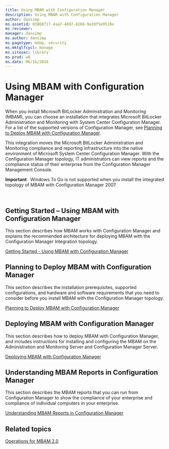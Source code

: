 ```yaml
---
title: Using MBAM with Configuration Manager
description: Using MBAM with Configuration Manager
author: dansimp
ms.assetid: 03868717-4aa7-4897-8166-9a3df5e9519e
ms.reviewer: 
manager: dansimp
ms.author: dansimp
ms.pagetype: mdop, security
ms.mktglfcycl: manage
ms.sitesec: library
ms.prod: w8
ms.date: 06/16/2016
---
```



# Using MBAM with Configuration Manager


When you install Microsoft BitLocker Administration and Monitoring (MBAM), you can choose an installation that integrates Microsoft BitLocker Administration and Monitoring with System Center Configuration Manager. For a list of the supported versions of Configuration Manager, see [Planning to Deploy MBAM with Configuration Manager](planning-to-deploy-mbam-with-configuration-manager-2.md).

This integration moves the Microsoft BitLocker Administration and Monitoring compliance and reporting infrastructure into the native environment of Microsoft System Center Configuration Manager. With the Configuration Manager topology, IT administrators can view reports and the compliance status of their enterprise from the Configuration Manager Management Console.

**Important**  
Windows To Go is not supported when you install the integrated topology of MBAM with Configuration Manager 2007.

 

## <a href="" id="getting-started---using-mbam-with-configuration-manager"></a>Getting Started – Using MBAM with Configuration Manager


This section describes how MBAM works with Configuration Manager and explains the recommended architecture for deploying MBAM with the Configuration Manager Integration topology.

[Getting Started - Using MBAM with Configuration Manager](getting-started---using-mbam-with-configuration-manager.md)

## Planning to Deploy MBAM with Configuration Manager


This section describes the installation prerequisites, supported configurations, and hardware and software requirements that you need to consider before you install MBAM with the Configuration Manager topology.

[Planning to Deploy MBAM with Configuration Manager](planning-to-deploy-mbam-with-configuration-manager-2.md)

## Deploying MBAM with Configuration Manager


This section describes how to deploy MBAM with Configuration Manager, and includes instructions for installing and configuring the MBAM on the Administration and Monitoring Server and Configuration Manager Server.

[Deploying MBAM with Configuration Manager](deploying-mbam-with-configuration-manager-mbam2.md)

## Understanding MBAM Reports in Configuration Manager


This section describes the MBAM reports that you can run from Configuration Manager to show the compliance of your enterprise and compliance of individual computers in your enterprise.

[Understanding MBAM Reports in Configuration Manager](understanding-mbam-reports-in-configuration-manager.md)

## Related topics


[Operations for MBAM 2.0](operations-for-mbam-20-mbam-2.md)

 

 





